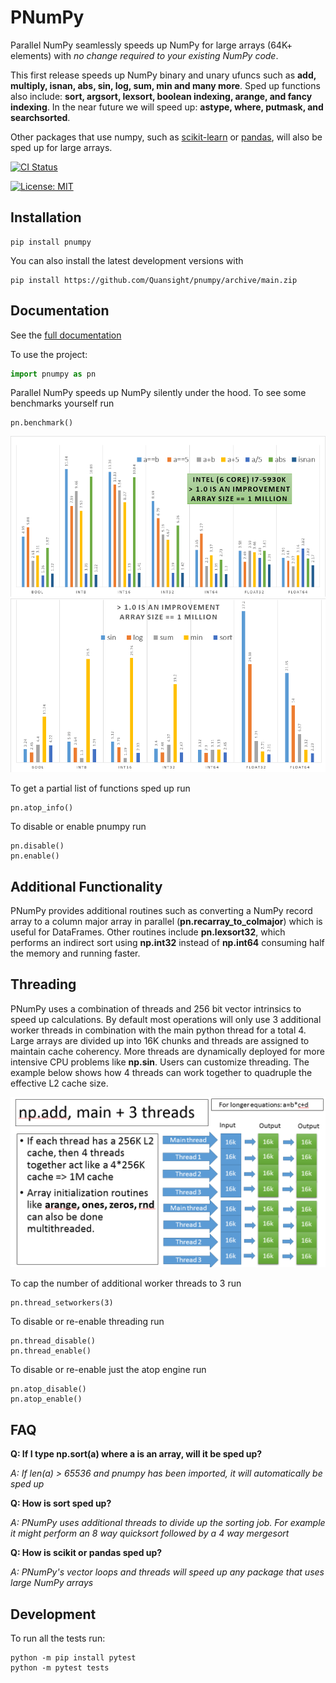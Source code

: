 # PNumPy
Parallel NumPy seamlessly speeds up NumPy for large arrays (64K+ elements) with *no change required to your existing NumPy code*.

This first release speeds up NumPy binary and unary ufuncs such as **add, multiply, isnan, abs, sin, log, sum, min and many more**.
Sped up functions also include: **sort, argsort, lexsort, boolean indexing, arange, and fancy indexing**.
In the near future we will speed up: **astype, where, putmask, and searchsorted**.

Other packages that use numpy, such as [scikit-learn](https://scikit-learn.org/stable/) or [pandas](https://github.com/pandas-dev/pandas), will also be sped up for large arrays.

[![CI Status](https://github.com/Quansight/pnumpy/workflows/tox/badge.svg)](https://github.com/Quansight/pnumpy/actions)

[![License: MIT](https://img.shields.io/badge/License-MIT-yellow.svg)](https://opensource.org/licenses/MIT)

## Installation
```
pip install pnumpy
```

You can also install the latest development versions with
```
pip install https://github.com/Quansight/pnumpy/archive/main.zip
```

## Documentation

See the [full documentation](https://quansight.github.io/pnumpy/stable/index.html)

To use the project:

```python
import pnumpy as pn
```

Parallel NumPy speeds up NumPy silently under the hood.  To see some benchmarks yourself run
```
pn.benchmark()
```
![plot](./doc_src/images/bench4graph2.PNG)
![plot](./doc_src/images/bench4graph3.PNG)

To get a partial list of functions sped up run
```
pn.atop_info()
```

To disable or enable pnumpy run
```
pn.disable()
pn.enable()
```

## Additional Functionality
PNumPy provides additional routines such as converting a NumPy record array to a column major array in parallel (**pn.recarray_to_colmajor**) which is useful for DataFrames.  Other routines include **pn.lexsort32**, which performs an indirect sort using **np.int32** instead of **np.int64** consuming half the memory and running faster.

## Threading
PNumPy uses a combination of threads and 256 bit vector intrinsics to speed up calculations.  By default most operations will only use 3 additional worker threads in combination with the main python thread for a total 4.  Large arrays are divided up into 16K chunks and threads are assigned to maintain cache coherency.  More threads are dynamically deployed for more intensive CPU problems like **np.sin**.  Users can customize threading.  The example below shows how 4 threads can work together to quadruple the effective L2 cache size.

![plot](./doc_src/images/threading_npadd.PNG)

To cap the number of additional worker threads to 3 run
```
pn.thread_setworkers(3)
```

To disable or re-enable threading run
```
pn.thread_disable()
pn.thread_enable()
```

To disable or re-enable just the atop engine run
```
pn.atop_disable()
pn.atop_enable()
```

## FAQ
**Q: If I type np.sort(a) where a is an array, will it be sped up?**

*A: If len(a) > 65536 and pnumpy has been imported, it will automatically be sped up*

**Q: How is sort sped up?**

*A: PNumPy uses additional threads to divide up the sorting job.  For example it might perform an 8 way quicksort followed by a 4 way mergesort*

**Q: How is scikit or pandas sped up?**

*A: PNumPy's vector loops and threads will speed up any package that uses large NumPy arrays*

## Development

To run all the tests run:

```
python -m pip install pytest
python -m pytest tests
```
